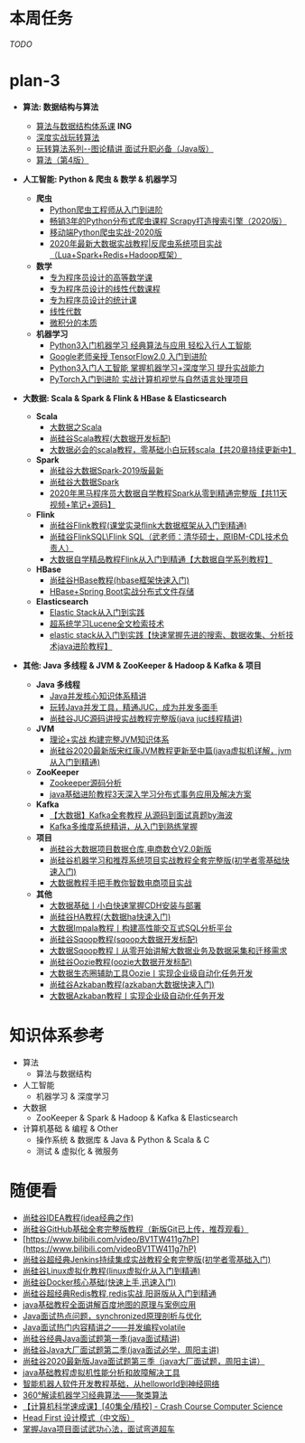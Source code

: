 # 本周任务

_TODO_




































# plan-3

- __算法: 数据结构与算法__
  - [算法与数据结构体系课](https://class.imooc.com/sale/datastructure) **ING**
  - [深度实战玩转算法](https://coding.imooc.com/class/138.html)
  - [玩转算法系列--图论精讲 面试升职必备（Java版）](https://coding.imooc.com/class/370.html)
  - [算法（第4版）](https://book.douban.com/subject/19952400/)

- __人工智能: Python & 爬虫 & 数学 & 机器学习__
  - **爬虫**
    - [Python爬虫工程师从入门到进阶](https://coding.imooc.com/class/325.html)
    - [畅销3年的Python分布式爬虫课程 Scrapy打造搜索引擎（2020版）](https://coding.imooc.com/class/92.html)
    - [移动端Python爬虫实战-2020版](https://coding.imooc.com/class/283.html)
    - [2020年最新大数据实战教程|反爬虫系统项目实战（Lua+Spark+Redis+Hadoop框架）](https://www.bilibili.com/video/BV1u54y1Q7iY)
  - **数学**
    - [专为程序员设计的高等数学课](https://coding.imooc.com/class/427.html)
    - [专为程序员设计的线性代数课程](https://coding.imooc.com/class/260.html)
    - [专为程序员设计的统计课](https://coding.imooc.com/class/371.html)
    - [线性代数](https://space.bilibili.com/88461692/channel/detail?cid=9450)
    - [微积分的本质](https://space.bilibili.com/88461692/channel/detail?cid=13407)
  - **机器学习**
    - [Python3入门机器学习 经典算法与应用 轻松入行人工智能](https://coding.imooc.com/class/169.html)
    - [Google老师亲授 TensorFlow2.0 入门到进阶](https://coding.imooc.com/class/344.html)
    - [Python3入门人工智能 掌握机器学习+深度学习 提升实战能力](https://coding.imooc.com/class/418.html)
    - [PyTorch入门到进阶 实战计算机视觉与自然语言处理项目](https://coding.imooc.com/class/440.html)

- __大数据: Scala & Spark & Flink & HBase & Elasticsearch__
  - **Scala**
    - [大数据之Scala](https://www.bilibili.com/video/BV164411Z7KY)
    - [尚硅谷Scala教程(大数据开发标配)](https://www.bilibili.com/video/BV15t411H776)
    - [大数据必会的scala教程，零基础小白玩转scala【共20章持续更新中】](https://www.bilibili.com/video/BV1Q5411t74z)
  - **Spark**
    - [尚硅谷大数据Spark-2019版最新](https://www.bilibili.com/video/BV174411X7Pk)
    - [尚硅谷大数据Spark](https://www.bilibili.com/video/BV1bb411L7xF)
    - [2020年黑马程序员大数据自学教程Spark从零到精通完整版【共11天视频+笔记+源码】](https://www.bilibili.com/video/BV1ui4y1V7Cf)
  - **Flink**
    - [尚硅谷Flink教程(课堂实录flink大数据框架从入门到精通)](https://www.bilibili.com/video/BV1gJ411Q72x)
    - [尚硅谷FlinkSQL\Flink SQL（武老师：清华硕士，原IBM-CDL技术负责人）](https://www.bilibili.com/video/BV12k4y1z7LM)
    - [大数据自学精品教程Flink从入门到精通【大数据自学系列教程】](https://www.bilibili.com/video/BV1xe411W7vx)
  - **HBase**
    - [尚硅谷HBase教程(hbase框架快速入门)](https://www.bilibili.com/video/BV1Y4411B7jy)
    - [HBase+Spring Boot实战分布式文件存储](https://coding.imooc.com/class/205.html)
  - **Elasticsearch**
    - [Elastic Stack从入门到实践](https://coding.imooc.com/class/181.html)
    - [超系统学习Lucene全文检索技术](https://www.bilibili.com/video/BV1eJ411q7nw)
    - [elastic stack从入门到实践【快速掌握先进的搜索、数据收集、分析技术java进阶教程】](https://www.bilibili.com/video/BV1R4411C7Tf)

- __其他: Java 多线程 & JVM & ZooKeeper & Hadoop & Kafka & 项目__
  - **Java 多线程**
    - [Java并发核心知识体系精讲](https://coding.imooc.com/class/362.html)
    - [玩转Java并发工具，精通JUC，成为并发多面手](https://coding.imooc.com/class/409.html)
    - [尚硅谷JUC源码讲授实战教程完整版(java juc线程精讲)](https://www.bilibili.com/video/BV14W411u7gB)
  - __**JVM**__
    - [理论+实战 构建完整JVM知识体系](https://coding.imooc.com/class/429.html)
    - [尚硅谷2020最新版宋红康JVM教程更新至中篇(java虚拟机详解，jvm从入门到精通)](https://www.bilibili.com/video/BV1PJ411n7xZ)
  - **ZooKeeper**
    - [Zookeeper源码分析](https://coding.imooc.com/class/361.html)
    - [java基础进阶教程3天深入学习分布式事务应用及解决方案](https://www.bilibili.com/video/BV1GJ411m73n)
  - **Kafka**
    - [【大数据】Kafka全套教程 从源码到面试真题by海波](https://www.youtube.com/playlist?list=PLmOn9nNkQxJEDjzl0iBYZ3WuXUuUStxZl)
    - [Kafka多维度系统精讲，从入门到熟练掌握](https://coding.imooc.com/class/434.html)
  - **项目**
    - [尚硅谷大数据项目数据仓库,电商数仓V2.0新版](https://www.bilibili.com/video/BV1df4y1U79z)
    - [尚硅谷机器学习和推荐系统项目实战教程全套完整版(初学者零基础快速入门)](https://www.bilibili.com/video/BV1R4411N78S)
    - [大数据教程手把手教你智数电商项目实战](https://www.bilibili.com/video/BV1ef4y1B7KX)
  - **其他**
    - [大数据基础丨小白快速掌握CDH安装与部署](https://www.bilibili.com/video/BV1PT4y1J7nW)
    - [尚硅谷HA教程(大数据ha快速入门)](https://www.bilibili.com/video/BV1zb411P7KY)
    - [大数据Impala教程丨构建高性能交互式SQL分析平台](https://www.bilibili.com/video/BV1AK411M7Gg)
    - [尚硅谷Sqoop教程(sqoop大数据开发标配)](https://www.bilibili.com/video/BV1jb411A7tc)
    - [大数据Sqoop教程丨从零开始讲解大数据业务及数据采集和迁移需求](https://www.bilibili.com/video/BV1vV411U7wU)
    - [尚硅谷Oozie教程(oozie大数据开发标配)](https://www.bilibili.com/video/BV1jb411A7Ar)
    - [大数据生态圈辅助工具Oozie丨实现企业级自动化任务开发](https://www.bilibili.com/video/BV1KA411e7iB)
    - [尚硅谷Azkaban教程(azkaban大数据快速入门)](https://www.bilibili.com/video/BV1t4411B7Rh)
    - [大数据Azkaban教程丨实现企业级自动化任务开发](https://www.bilibili.com/video/BV1DK4y1v7Ns)

# 知识体系参考

- 算法
  - 算法与数据结构
- 人工智能
  - 机器学习 & 深度学习
- 大数据
  - ZooKeeper & Spark & Hadoop & Kafka & Elasticsearch
- 计算机基础 & 编程 & Other
  - 操作系统 & 数据库 & Java & Python & Scala & C
  - 测试 & 虚拟化 & 微服务

# 随便看

- [尚硅谷IDEA教程(idea经典之作)](https://www.bilibili.com/video/BV1PW411X75p)
- [尚硅谷GitHub基础全套完整版教程（新版Git已上传，推荐观看）](https://www.bilibili.com/videoBV1pW411A7a5)
- [https://www.bilibili.com/video/BV1TW411g7hP](https://www.bilibili.com/videoBV1TW411g7hP)
- [尚硅谷超经典Jenkins持续集成实战教程全套完整版(初学者零基础入门)](https://www.bilibili.comvideo/BV1GW411w7pn)
- [尚硅谷Linux虚拟化教程(linux虚拟化从入门到精通)](https://www.bilibili.com/video/BV1n4411v7Rz)
- [尚硅谷Docker核心基础(快速上手,迅速入门)](https://www.bilibili.com/video/BV1Ls411n7mx)
- [尚硅谷超经典Redis教程,redis实战,阳哥版从入门到精通](https://www.bilibili.com/videoBV1oW411u75R)
- [java基础教程全面讲解百度地图的原理与案例应用](https://www.bilibili.com/video/BV1Wa4y1e7AK)
- [Java面试热点问题，synchronized原理剖析与优化](https://www.bilibili.com/video/BV1aJ411V763)
- [Java面试热门内容精讲之——并发编程volatile](https://www.bilibili.com/video/BV1BJ411j7qb)
- [尚硅谷经典Java面试题第一季(java面试精讲)](https://www.bilibili.com/video/BV1Eb411P7bP)
- [尚硅谷Java大厂面试题第二季(java面试必学，周阳主讲)](https://www.bilibili.com/video/BV18b411M7xz)
- [尚硅谷2020最新版Java面试题第三季（java大厂面试题，周阳主讲）](https://www.bilibili.com/video/BV1Hy4y1B78T)
- [java基础教程虚拟机性能分析和故障解决工具](https://www.bilibili.com/video/BV1N741127Wt)
- [智能机器人软件开发教程基础，从helloworld到神经网络](https://www.bilibili.com/video/BV1L4411v7fB)
- [360°解读机器学习经典算法——聚类算法](https://www.bilibili.com/video/BV1jb411p7ZF)
- [【计算机科学速成课】[40集全/精校] - Crash Course Computer Science](https://www.bilibili.com/video/BV1EW411u7th)
- [Head First 设计模式（中文版）](https://book.douban.com/subject/2243615/)
- [掌握Java项目面试武功心法，面试弯道超车](https://coding.imooc.com/class/413.html)
